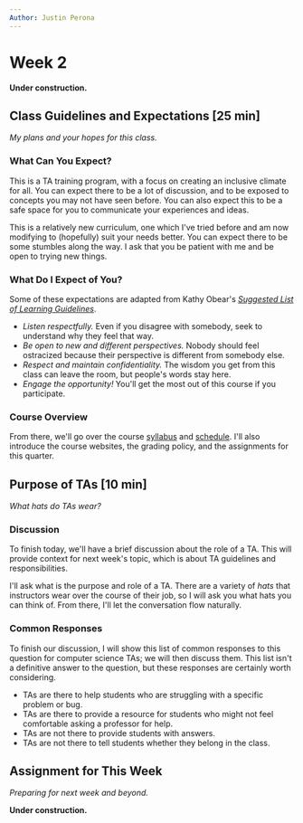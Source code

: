 ```yaml
---
Author: Justin Perona
---
```


# Week 2

**Under construction.**

## Class Guidelines and Expectations [25 min]

*My plans and your hopes for this class.*

### What Can You Expect?

This is a TA training program, with a focus on creating an inclusive climate for all.
You can expect there to be a lot of discussion, and to be exposed to concepts you may not have seen before.
You can also expect this to be a safe space for you to communicate your experiences and ideas.

This is a relatively new curriculum, one which I've tried before and am now modifying to (hopefully) suit your needs better.
You can expect there to be some stumbles along the way.
I ask that you be patient with me and be open to trying new things.

### What Do I Expect of You?

Some of these expectations are adapted from Kathy Obear's [*Suggested List of Learning Guidelines*](https://drkathyobear.com/).

* *Listen respectfully.* Even if you disagree with somebody, seek to understand why they feel that way.
* *Be open to new and different perspectives.* Nobody should feel ostracized because their perspective is different from somebody else.
* *Respect and maintain confidentiality.* The wisdom you get from this class can leave the room, but people's words stay here.
* *Engage the opportunity!* You'll get the most out of this course if you participate.

### Course Overview

From there, we'll go over the course [syllabus](../syllabus/syllabus.md) and [schedule](../syllabus/schedule.csv).
I'll also introduce the course websites, the grading policy, and the assignments for this quarter.

## Purpose of TAs [10 min]

*What hats do TAs wear?*

### Discussion

To finish today, we'll have a brief discussion about the role of a TA.
This will provide context for next week's topic, which is about TA guidelines and responsibilities.

I'll ask what is the purpose and role of a TA.
There are a variety of *hats* that instructors wear over the course of their job, so I will ask you what hats you can think of.
From there, I'll let the conversation flow naturally.

### Common Responses

To finish our discussion, I will show this list of common responses to this question for computer science TAs; we will then discuss them.
This list isn't a definitive answer to the question, but these responses are certainly worth considering.

* TAs are there to help students who are struggling with a specific problem or bug.
* TAs are there to provide a resource for students who might not feel comfortable asking a professor for help.
* TAs are not there to provide students with answers.
* TAs are not there to tell students whether they belong in the class.

## Assignment for This Week

*Preparing for next week and beyond.*

**Under construction.**
